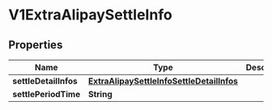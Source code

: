 
# V1ExtraAlipaySettleInfo

## Properties
Name | Type | Description | Notes
------------ | ------------- | ------------- | -------------
**settleDetailInfos** | [**ExtraAlipaySettleInfoSettleDetailInfos**](ExtraAlipaySettleInfoSettleDetailInfos.md) |  |  [optional]
**settlePeriodTime** | **String** |  |  [optional]



